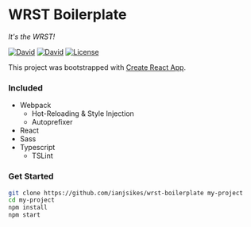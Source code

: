 # WRST Boilerplate
*It's the WRST!*

[![David](https://img.shields.io/david/ianjsikes/wrst-boilerplate.svg)]()
[![David](https://img.shields.io/david/dev/ianjsikes/wrst-boilerplate.svg)]()
[![License](http://img.shields.io/:license-mit-blue.svg)](http://doge.mit-license.org)

This project was bootstrapped with [Create React App](https://github.com/facebookincubator/create-react-app).

### Included
+ Webpack
  - Hot-Reloading & Style Injection
  - Autoprefixer
+ React
+ Sass
+ Typescript
  - TSLint

### Get Started
```bash
git clone https://github.com/ianjsikes/wrst-boilerplate my-project
cd my-project
npm install
npm start
```
